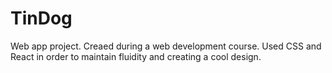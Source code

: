 # TinDog
Web app project.
Creaed during a web development course.
Used CSS and React in order to maintain fluidity and creating a cool design.


